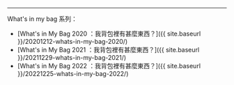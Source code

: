 ---

What's in my bag 系列：

- [What's in My Bag 2020 ：我背包裡有甚麼東西？]({{ site.baseurl }}/20201212-whats-in-my-bag-2020/)
- [What's in My Bag 2021 ：我背包裡有甚麼東西？]({{ site.baseurl }}/20211229-whats-in-my-bag-2021/)
- [What's in My Bag 2022 ：我背包裡有甚麼東西？]({{ site.baseurl }}/20221225-whats-in-my-bag-2022/)
